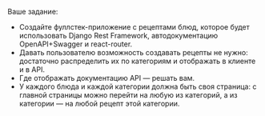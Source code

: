 Ваше задание:

* Создайте фуллстек-приложение с рецептами блюд, которое будет использовать Django Rest Framework, автодокументацию OpenAPI+Swagger и react-router.
* Давать пользователю возможность создавать рецепты не нужно: достаточно распределить их по категориям и отображать в клиенте и в API.
* Где отображать документацию API — решать вам.
* У каждого блюда и каждой категории должна быть своя страница: с главной страницы можно перейти на любую из категорий, а из категории — на любой рецепт этой категории.